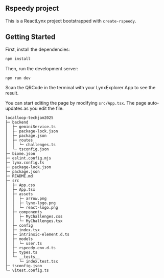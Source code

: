 ## Rspeedy project

This is a ReactLynx project bootstrapped with `create-rspeedy`.

## Getting Started

First, install the dependencies:

```bash
npm install
```

Then, run the development server:

```bash
npm run dev
```

Scan the QRCode in the terminal with your LynxExplorer App to see the result.

You can start editing the page by modifying `src/App.tsx`. The page auto-updates as you edit the file.
```
localloop-techjam2025
├─ backend
│  ├─ geminiService.ts
│  ├─ package-lock.json
│  ├─ package.json
│  ├─ routes
│  │  └─ challenges.ts
│  └─ tsconfig.json
├─ biome.json
├─ eslint.config.mjs
├─ lynx.config.ts
├─ package-lock.json
├─ package.json
├─ README.md
├─ src
│  ├─ App.css
│  ├─ App.tsx
│  ├─ assets
│  │  ├─ arrow.png
│  │  ├─ lynx-logo.png
│  │  └─ react-logo.png
│  ├─ components
│  │  ├─ MyChallenges.css
│  │  └─ MyChallenges.tsx
│  ├─ config
│  ├─ index.tsx
│  ├─ intrinsic-element.d.ts
│  ├─ models
│  │  └─ user.ts
│  ├─ rspeedy-env.d.ts
│  ├─ types.ts
│  └─ __tests__
│     └─ index.test.tsx
├─ tsconfig.json
└─ vitest.config.ts

```